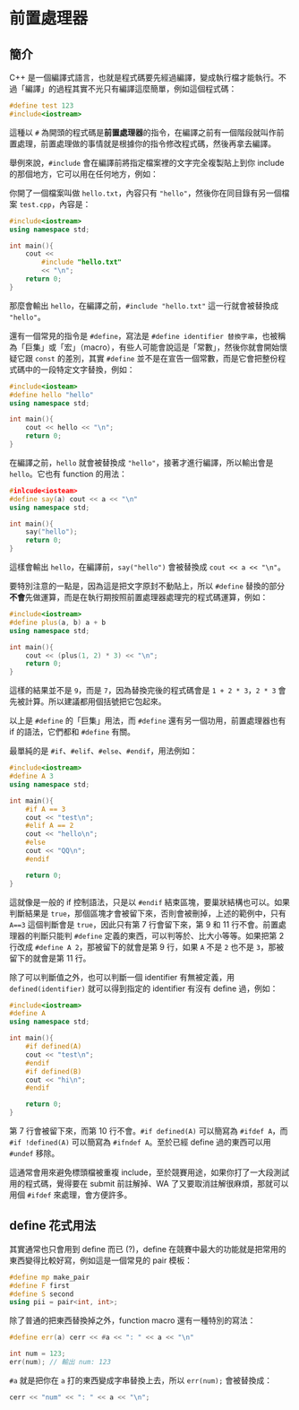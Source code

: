 # 前置處理器

## 簡介

C++ 是一個編譯式語言，也就是程式碼要先經過編譯，變成執行檔才能執行。不過「編譯」的過程其實不光只有編譯這麼簡單，例如這個程式碼：

```cpp
#define test 123
#include<iostream>
```

這種以 `#` 為開頭的程式碼是**前置處理器**的指令，在編譯之前有一個階段就叫作前置處理，前置處理做的事情就是根據你的指令修改程式碼，然後再拿去編譯。

舉例來說，`#include` 會在編譯前將指定檔案裡的文字完全複製貼上到你 include 的那個地方，它可以用在任何地方，例如：

你開了一個檔案叫做 `hello.txt`，內容只有 `"hello"`，然後你在同目錄有另一個檔案 `test.cpp`，內容是：
```cpp
#include<iostream>
using namespace std;

int main(){
    cout <<
        #include "hello.txt"
        << "\n";
    return 0;
}
```
那麼會輸出 `hello`，在編譯之前，`#include "hello.txt"` 這一行就會被替換成 `"hello"`。

還有一個常見的指令是 `#define`，寫法是 `#define identifier 替換字串`，也被稱為「巨集」或「宏」（macro），有些人可能會說這是「常數」，然後你就會開始懷疑它跟 `const` 的差別，其實 `#define` 並不是在宣告一個常數，而是它會把整份程式碼中的一段特定文字替換，例如：

```cpp
#include<iosteam>
#define hello "hello"
using namespace std;

int main(){
    cout << hello << "\n";
    return 0;
}
```
在編譯之前，`hello` 就會被替換成 `"hello"`，接著才進行編譯，所以輸出會是 `hello`。它也有 function 的用法：

```cpp
#inlcude<iosteam>
#define say(a) cout << a << "\n"
using namespace std;

int main(){
    say("hello");
    return 0;
}
```
這樣會輸出 `hello`，在編譯前，`say("hello")` 會被替換成 `cout << a << "\n"`。

要特別注意的一點是，因為這是把文字原封不動貼上，所以 `#define` 替換的部分**不會**先做運算，而是在執行期按照前置處理器處理完的程式碼運算，例如：
```cpp
#include<iostream>
#define plus(a, b) a + b
using namespace std;

int main(){
    cout << (plus(1, 2) * 3) << "\n";
    return 0;
}
```
這樣的結果並不是 `9`，而是 `7`，因為替換完後的程式碼會是 `1 + 2 * 3`，`2 * 3` 會先被計算。所以建議都用個括號把它包起來。

以上是 `#define` 的「巨集」用法，而 `#define` 還有另一個功用，前置處理器也有 if 的語法，它們都和 `#define` 有關。

最單純的是 `#if`、`#elif`、`#else`、`#endif`，用法例如：
```cpp
#include<iostream>
#define A 3
using namespace std;

int main(){
    #if A == 3
    cout << "test\n";
    #elif A == 2
    cout << "hello\n";
    #else
    cout << "QQ\n";
    #endif

    return 0;
}
```
這就像是一般的 if 控制語法，只是以 `#endif` 結束區塊，要巢狀結構也可以。如果判斷結果是 `true`，那個區塊才會被留下來，否則會被刪掉，上述的範例中，只有 `A==3` 這個判斷會是 `true`，因此只有第 7 行會留下來，第 9 和 11 行不會。前置處理器的判斷只能判 `#define` 定義的東西，可以判等於、比大小等等。如果把第 2 行改成 `#define A 2`，那被留下的就會是第 9 行，如果 `A` 不是 `2` 也不是 `3`，那被留下的就會是第 11 行。

除了可以判斷值之外，也可以判斷一個 identifier 有無被定義，用 `defined(identifier)` 就可以得到指定的 identifier 有沒有 define 過，例如：
```cpp
#include<iostream>
#define A
using namespace std;

int main(){
    #if defined(A)
    cout << "test\n";
    #endif
    #if defined(B)
    cout << "hi\n";
    #endif

    return 0;
}
```
第 7 行會被留下來，而第 10 行不會。`#if defined(A)` 可以簡寫為 `#ifdef A`，而 `#if !defined(A)` 可以簡寫為 `#ifndef A`。至於已經 define 過的東西可以用 `#undef` 移除。

這通常會用來避免標頭檔被重複 include，至於競賽用途，如果你打了一大段測試用的程式碼，覺得要在 submit 前註解掉、WA 了又要取消註解很麻煩，那就可以用個 `#ifdef` 來處理，會方便許多。

## define 花式用法

其實通常也只會用到 define 而已 (?)，define 在競賽中最大的功能就是把常用的東西變得比較好寫，例如這是一個常見的 pair 模板：

```cpp
#define mp make_pair
#define F first
#define S second
using pii = pair<int, int>;
```

除了普通的把東西替換掉之外，function macro 還有一種特別的寫法：

```cpp
#define err(a) cerr << #a << ": " << a << "\n"

int num = 123;
err(num); // 輸出 num: 123
```

`#a` 就是把你在 `a` 打的東西變成字串替換上去，所以 `err(num);` 會被替換成：

```cpp
cerr << "num" << ": " << a << "\n";
```